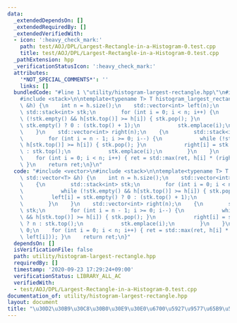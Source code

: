 ```yaml
---
data:
  _extendedDependsOn: []
  _extendedRequiredBy: []
  _extendedVerifiedWith:
  - icon: ':heavy_check_mark:'
    path: test/AOJ/DPL/Largest-Rectangle-in-a-Histogram-0.test.cpp
    title: test/AOJ/DPL/Largest-Rectangle-in-a-Histogram-0.test.cpp
  _pathExtension: hpp
  _verificationStatusIcon: ':heavy_check_mark:'
  attributes:
    '*NOT_SPECIAL_COMMENTS*': ''
    links: []
  bundledCode: "#line 1 \"utility/histogram-largest-rectangle.hpp\"\n#include <vector>\n\
    #include <stack>\n\ntemplate<typename T> T histogram_largest_rectangle(const std::vector<T>\
    \ &h) {\n    int n = h.size();\n    std::vector<int> left(n);\n    {\n       \
    \ std::stack<int> stk;\n        for (int i = 0; i < n; i++) {\n            while\
    \ (!stk.empty() && h[stk.top()] >= h[i]) { stk.pop(); }\n            left[i] =\
    \ stk.empty() ? 0 : (stk.top() + 1);\n            stk.emplace(i);\n        }\n\
    \    }\n    std::vector<int> right(n);\n    {\n        std::stack<int> stk;\n\
    \        for (int i = n - 1; i >= 0; i--) {\n            while (!stk.empty() &&\
    \ h[stk.top()] >= h[i]) { stk.pop(); }\n            right[i] = stk.empty() ? n\
    \ : stk.top();\n            stk.emplace(i);\n        }\n    }\n    T ret = 0;\n\
    \    for (int i = 0; i < n; i++) { ret = std::max(ret, h[i] * (right[i] - left[i]));\
    \ }\n    return ret;\n}\n"
  code: "#include <vector>\n#include <stack>\n\ntemplate<typename T> T histogram_largest_rectangle(const\
    \ std::vector<T> &h) {\n    int n = h.size();\n    std::vector<int> left(n);\n\
    \    {\n        std::stack<int> stk;\n        for (int i = 0; i < n; i++) {\n\
    \            while (!stk.empty() && h[stk.top()] >= h[i]) { stk.pop(); }\n   \
    \         left[i] = stk.empty() ? 0 : (stk.top() + 1);\n            stk.emplace(i);\n\
    \        }\n    }\n    std::vector<int> right(n);\n    {\n        std::stack<int>\
    \ stk;\n        for (int i = n - 1; i >= 0; i--) {\n            while (!stk.empty()\
    \ && h[stk.top()] >= h[i]) { stk.pop(); }\n            right[i] = stk.empty()\
    \ ? n : stk.top();\n            stk.emplace(i);\n        }\n    }\n    T ret =\
    \ 0;\n    for (int i = 0; i < n; i++) { ret = std::max(ret, h[i] * (right[i] -\
    \ left[i])); }\n    return ret;\n}"
  dependsOn: []
  isVerificationFile: false
  path: utility/histogram-largest-rectangle.hpp
  requiredBy: []
  timestamp: '2020-09-23 17:29:24+09:00'
  verificationStatus: LIBRARY_ALL_AC
  verifiedWith:
  - test/AOJ/DPL/Largest-Rectangle-in-a-Histogram-0.test.cpp
documentation_of: utility/histogram-largest-rectangle.hpp
layout: document
title: "\u30D2\u30B9\u30C8\u30B0\u30E9\u30E0\u6700\u5927\u9577\u65B9\u5F62"
---
```


